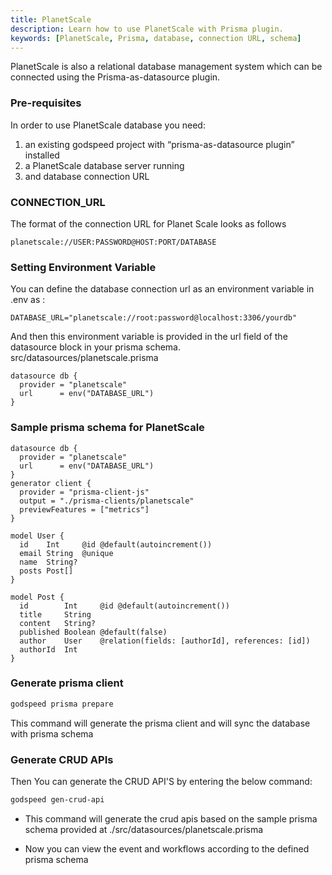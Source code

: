 ```yaml
---
title: PlanetScale
description: Learn how to use PlanetScale with Prisma plugin.
keywords: [PlanetScale, Prisma, database, connection URL, schema]
---
```


PlanetScale is also a relational database management system which can be connected using the Prisma-as-datasource plugin.

### Pre-requisites

In order to use PlanetScale database you need:
 1.	an existing godspeed project with “prisma-as-datasource plugin” installed
 2.	a PlanetScale database server running
 3.	and database connection URL

### CONNECTION_URL
The format of the connection URL for Planet Scale looks as follows 
```
planetscale://USER:PASSWORD@HOST:PORT/DATABASE
```

### Setting Environment Variable
You can define the database connection url as an environment variable in .env as :
```
DATABASE_URL="planetscale://root:password@localhost:3306/yourdb"
```
And then this environment variable is provided in the url field of the datasource block in your prisma schema.
src/datasources/planetscale.prisma
```
datasource db {
  provider = "planetscale"
  url      = env("DATABASE_URL") 
}
```

### Sample prisma schema for PlanetScale 

```
datasource db {
  provider = "planetscale"
  url      = env("DATABASE_URL")
}
generator client {
  provider = "prisma-client-js"
  output = "./prisma-clients/planetscale"
  previewFeatures = ["metrics"]
}

model User {
  id    Int     @id @default(autoincrement())
  email String  @unique
  name  String?
  posts Post[]
}

model Post {
  id        Int     @id @default(autoincrement())
  title     String
  content   String?
  published Boolean @default(false)
  author    User    @relation(fields: [authorId], references: [id])
  authorId  Int
}
```

### Generate prisma client
```bash
godspeed prisma prepare
```
This command will generate the prisma client and will sync the database with prisma schema

### Generate CRUD APIs
Then You can generate the CRUD API'S by entering the below command:
```bash
godspeed gen-crud-api
```
* This command will generate the crud apis based on the sample prisma schema provided at ./src/datasources/planetscale.prisma

* Now you can view the event and workflows according to the defined prisma schema
